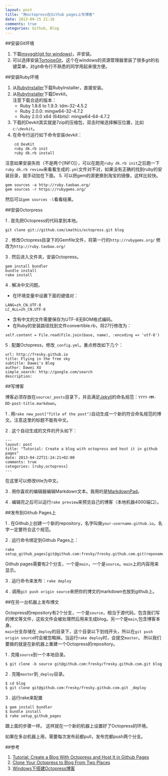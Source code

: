 ```yaml
---
layout: post
title: "用octopress在Github pages上写博客"
date: 2013-09-15 21:16
comments: true
categories: Github, Blog
---
```


##安装Git环境

1. 下载[msysgit(git for windows)](https://code.google.com/p/msysgit/downloads/list)，并安装。
2. 可以选择安装[TortoiseGit](http://code.google.com/p/tortoisegit/)，这个在windows的资源管理器里装了很多git的右键菜单，对git命令行不熟悉的同学用起来很方便。

##安装Ruby环境


1. 从[RubyInstaller](http://www.rubyinstaller.org/downloads/)下载RubyInstaller，直接安装。
2. 从[RubyInstaller](http://www.rubyinstaller.org/downloads/)下载Devkit。  
注意下载合适的版本：  
    * Ruby 1.8.6 to 1.9.3: tdm-32-4.5.2
    * Ruby 2.0.0: mingw64-32-4.7.2
    * Ruby 2.0.0 x64 (64bits): mingw64-64-4.7.2
3. 下载的Devkit其实就是7zip的压缩包，双击时候选择解压位置，比如`c:\devkit`。
4. 在命令行运行如下命令安装devkit：  
```
	cd DevKit  
	ruby dk.rb init  
	ruby dk.rb install
```  
注意如果安装失败（不是两个[INFO]），可以在跑完`ruby dk.rb init`之后跑一下`ruby dk.rb review`来看看生成的`.yml`文件对不对，如果没有正确的找到ruby的安装目录，就手动加在下面。
5. 可以把gem的源更换到淘宝的镜像，这样比较快。  
```
gem sources -a http://ruby.taobao.org/  
gem sources -r https://rubygems.org/
``` 
然后可以`gem sources -l`看看结果。

##安装Octorpress

 1 . 首先把Octopress的代码拿到本地。
```
git clone git://github.com/imathis/octopress.git blog
```  
 2 . 修改Octopress目录下的Gemfile文件，将第一行的`http://rubygems.org/` 修改为`http://ruby.taobao.org/`  

 3 . 然后进入文件夹，安装Octopress。  
```
gem install bundler  
bundle install  
rake install
```
 4 . 解决中文问题。  
 
   * 在环境变量中设置下面的键值对：  
```
LANG=zh_CN.UTF-8
LC_ALL=zh_CN.UTF-8
```

   * 含有中文的文件需要保存为UTF-8无BOM格式编码。  
   * 在Ruby的安装路径找到文件convertible.rb，将27行修改为：  
    
```
self.content = File.read(File.join(base, name), :encoding => 'utf-8')
```  
 5 . 配置Octopress，修改`_config.yml`。重点修改如下几个：  
```
url: http://fresky.github.io
title: Flying in the free sky  
subtitle: Dawei's Blog
author: Dawei XU
simple_search: http://google.com/search  
description:
```
##写博客

博客必须存放在`source/_posts`目录下，并且满足[Jekyll](http://jekyllrb.com/)的命名规范：`YYYY-MM-DD-post-title.markdown`。
    
1 . 用`rake new_post["Title of the post"]`自动生成一个新的符合命名规范的博文。注意这里的标题不能有中文。

2 . 这个自动生成的文件的开头如下：
```
---
layout: post
title: "Tutorial: Create a blog with octopress and host it in github pages"  
date: 2013-04-22T21:24:21+02:00  
comments: true
categories: [ruby,octopress]
---
``` 
在这里可以修改title为中文。

3 . 用你喜欢的编辑器编辑Markdown文本。我用的是[MarkdownPad](http://markdownpad.com/)。    

4 . 编辑完之后可以运行`rake preview`来预览自己的博客（本地机器4000端口）。

##发布到Github Pages上

1 . 在Github上创建一个新的repository，名字叫做`your-username.github.io`。名字一定要符合这个规范。  

2 . 运行命令绑定到Github Pages上：  
```
rake setup_github_pages[git@github.com:fresky/fresky.github.com.git(reponame)]
```   
Github pages需要有2个分支，一个是`main`，一个是`source`。`main`上的内容用来显示。  

3 . 运行命令来发布：`rake deploy`

  
4 . 调用`git push origin source`来把你的博文的markdown也放到github上。

##在另一台机器上发布博文

Octopress的repository有2个分支，一个是`source`，相当于源代码，包含我们写的博文等文件，这些文件会被处理然后用来生成blog。另一个是`main`,包含博客本身。  
`main`分支存储在`_deploy`的目录下，这个目录以下划线开头，所以在`git push origin source`时会被忽略掉。当运行`rake deploy`时，会提交`master`。
所以我们要做的就是在新机器上重建一个Octopress的repository。

  1 . 克隆`source`到一个本地目录。
```
$ git clone -b source git@github.com:fresky/fresky.github.com.git blog
```

  2 . 克隆`master`到`_deploy`目录。

```
$ cd blog
$ git clone git@github.com:fresky/fresky.github.com.git _deploy 
```  

 3  . 运行rake来配置
```
$ gem install bundler
$ bundle install
$ rake setup_github_pages
```  
跟上面的步骤一样。
这样就在一个新的机器上设置好了Octopress的环境。

如果在多台机器上用，需要每次发布前都pull，发布完都push两个分支。

##参考
1. [Tutorial: Create a Blog With Octopress and Host It in Github Pages](http://www.cnblogs.com/oec2003/archive/2013/05/27/3100896.html)  
1. [Clone Your Octopress to Blog From Two Places](http://blog.zerosharp.com/clone-your-octopress-to-blog-from-two-places/)  
1. [Windows下搭建Octopress博客](http://www.cnblogs.com/oec2003/archive/2013/05/27/3100896.html)
  